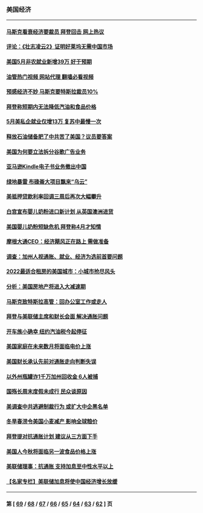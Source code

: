 ### 美国经济
---
#### [马斯克看衰经济要裁员 拜登回击 网上热议](../../pages/ncid1078158/n13751961.md?06040845) 
#### [评论：《壮志凌云2》证明好莱坞无需中国市场](../../pages/ncid1078158/n13751832.md?06040845) 
#### [美国5月非农就业新增39万 好于预期](../../pages/ncid1078158/n13751734.md?06040845) 
#### [油管热门视频 网站代理 翻墙必看视频](http://209.222.30.114:81/youtube.html?06040845)
#### [预感经济不妙 马斯克要特斯拉裁员10%](../../pages/ncid1078158/n13751653.md?06040845) 
#### [拜登称短期内无法降低汽油和食品价格](../../pages/ncid1078158/n13751311.md?06040845) 
#### [5月美私企就业仅增13万 复苏中最慢一次](../../pages/ncid1078158/n13751034.md?06040845) 
#### [释放石油储备肥了中共苦了美国？议员要答案](../../pages/ncid1078158/n13751053.md?06040845) 
#### [美国为何要立法拆分谷歌广告业务](../../pages/ncid1078158/n13749738.md?06040845) 
#### [亚马逊Kindle电子书业务撤出中国](../../pages/ncid1078158/n13750981.md?06040845) 
#### [绿地暴雷 布碌崙大项目飘来“乌云”](../../pages/ncid1078158/n13750699.md?06040845) 
#### [美抵押贷款利率回调三周后再次大幅攀升](../../pages/ncid1078158/n13750643.md?06040845) 
#### [白宫宣布婴儿奶粉进口新计划 从英国澳洲进货](../../pages/ncid1078158/n13750585.md?06040845) 
#### [美国婴儿奶粉短缺危机 拜登称4月才知情](../../pages/ncid1078158/n13750499.md?06040845) 
#### [摩根大通CEO：经济飓风正在路上 需做准备](../../pages/ncid1078158/n13750434.md?06040845) 
#### [调查：加州人视通胀、就业、经济为选前首要问题](../../pages/ncid1078158/n13750530.md?06040845) 
#### [2022最适合租房的美国城市：小城市抢尽风头](../../pages/ncid1078158/n13750348.md?06040845) 
#### [分析：美国房地产将进入大减速期](../../pages/ncid1078158/n13750341.md?06040845) 
#### [马斯克致特斯拉高管：回办公室工作或走人](../../pages/ncid1078158/n13750253.md?06040845) 
#### [拜登与美联储主席和财长会面 解决通胀问题](../../pages/ncid1078158/n13750034.md?06040845) 
#### [开车族小确幸 纽约汽油税今起停征](../../pages/ncid1078158/n13749846.md?06040845) 
#### [美国家庭在未来数月将面临电价上涨](../../pages/ncid1078158/n13749694.md?06040845) 
#### [美国财长承认先前对通胀走向判断失误](../../pages/ncid1078158/n13749689.md?06040845) 
#### [以外州瓶罐诈1千万加州回收金 6人被捕](../../pages/ncid1078158/n13749724.md?06040845) 
#### [国殇长周末度假未成行 民众谈原因](../../pages/ncid1078158/n13749682.md?06040845) 
#### [美调查中共逃避制裁行为 或扩大中企黑名单](../../pages/ncid1078158/n13749587.md?06040845) 
#### [冬旱春涝令美国小麦减产 影响全球粮价](../../pages/ncid1078158/n13748815.md?06040845) 
#### [拜登提对抗通胀计划 建议从三方面下手](../../pages/ncid1078158/n13749481.md?06040845) 
#### [美国人今秋将面临另一波食品价格上涨](../../pages/ncid1078158/n13749286.md?06040845) 
#### [美联储理事：抗通胀 支持加息至中性水平以上](../../pages/ncid1078158/n13748944.md?06040845) 
#### [【名家专栏】美联储加息将使中国经济增长放缓](../../pages/ncid1078158/n13748603.md?06040845) 

---
#### 第 [ [69](./69.md?06040845) / [68](./68.md?06040845) / [67](./67.md?06040845) / [66](./66.md?06040845) / [65](./65.md?06040845) / [64](./64.md?06040845) / [63](./63.md?06040845) / [62](./62.md?06040845) ] 页

